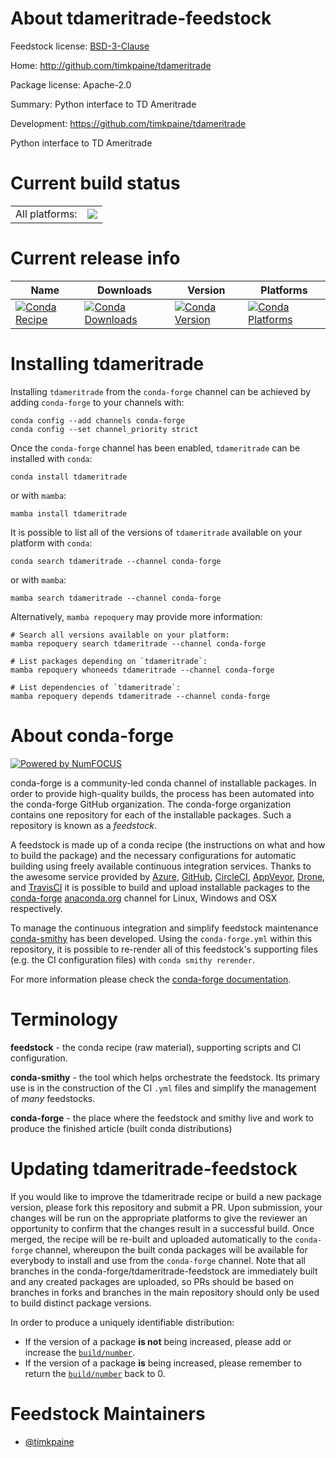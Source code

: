About tdameritrade-feedstock
============================

Feedstock license: [BSD-3-Clause](https://github.com/conda-forge/tdameritrade-feedstock/blob/main/LICENSE.txt)

Home: http://github.com/timkpaine/tdameritrade

Package license: Apache-2.0

Summary: Python interface to TD Ameritrade

Development: https://github.com/timkpaine/tdameritrade

Python interface to TD Ameritrade


Current build status
====================


<table><tr><td>All platforms:</td>
    <td>
      <a href="https://dev.azure.com/conda-forge/feedstock-builds/_build/latest?definitionId=9598&branchName=main">
        <img src="https://dev.azure.com/conda-forge/feedstock-builds/_apis/build/status/tdameritrade-feedstock?branchName=main">
      </a>
    </td>
  </tr>
</table>

Current release info
====================

| Name | Downloads | Version | Platforms |
| --- | --- | --- | --- |
| [![Conda Recipe](https://img.shields.io/badge/recipe-tdameritrade-green.svg)](https://anaconda.org/conda-forge/tdameritrade) | [![Conda Downloads](https://img.shields.io/conda/dn/conda-forge/tdameritrade.svg)](https://anaconda.org/conda-forge/tdameritrade) | [![Conda Version](https://img.shields.io/conda/vn/conda-forge/tdameritrade.svg)](https://anaconda.org/conda-forge/tdameritrade) | [![Conda Platforms](https://img.shields.io/conda/pn/conda-forge/tdameritrade.svg)](https://anaconda.org/conda-forge/tdameritrade) |

Installing tdameritrade
=======================

Installing `tdameritrade` from the `conda-forge` channel can be achieved by adding `conda-forge` to your channels with:

```
conda config --add channels conda-forge
conda config --set channel_priority strict
```

Once the `conda-forge` channel has been enabled, `tdameritrade` can be installed with `conda`:

```
conda install tdameritrade
```

or with `mamba`:

```
mamba install tdameritrade
```

It is possible to list all of the versions of `tdameritrade` available on your platform with `conda`:

```
conda search tdameritrade --channel conda-forge
```

or with `mamba`:

```
mamba search tdameritrade --channel conda-forge
```

Alternatively, `mamba repoquery` may provide more information:

```
# Search all versions available on your platform:
mamba repoquery search tdameritrade --channel conda-forge

# List packages depending on `tdameritrade`:
mamba repoquery whoneeds tdameritrade --channel conda-forge

# List dependencies of `tdameritrade`:
mamba repoquery depends tdameritrade --channel conda-forge
```


About conda-forge
=================

[![Powered by
NumFOCUS](https://img.shields.io/badge/powered%20by-NumFOCUS-orange.svg?style=flat&colorA=E1523D&colorB=007D8A)](https://numfocus.org)

conda-forge is a community-led conda channel of installable packages.
In order to provide high-quality builds, the process has been automated into the
conda-forge GitHub organization. The conda-forge organization contains one repository
for each of the installable packages. Such a repository is known as a *feedstock*.

A feedstock is made up of a conda recipe (the instructions on what and how to build
the package) and the necessary configurations for automatic building using freely
available continuous integration services. Thanks to the awesome service provided by
[Azure](https://azure.microsoft.com/en-us/services/devops/), [GitHub](https://github.com/),
[CircleCI](https://circleci.com/), [AppVeyor](https://www.appveyor.com/),
[Drone](https://cloud.drone.io/welcome), and [TravisCI](https://travis-ci.com/)
it is possible to build and upload installable packages to the
[conda-forge](https://anaconda.org/conda-forge) [anaconda.org](https://anaconda.org/)
channel for Linux, Windows and OSX respectively.

To manage the continuous integration and simplify feedstock maintenance
[conda-smithy](https://github.com/conda-forge/conda-smithy) has been developed.
Using the ``conda-forge.yml`` within this repository, it is possible to re-render all of
this feedstock's supporting files (e.g. the CI configuration files) with ``conda smithy rerender``.

For more information please check the [conda-forge documentation](https://conda-forge.org/docs/).

Terminology
===========

**feedstock** - the conda recipe (raw material), supporting scripts and CI configuration.

**conda-smithy** - the tool which helps orchestrate the feedstock.
                   Its primary use is in the construction of the CI ``.yml`` files
                   and simplify the management of *many* feedstocks.

**conda-forge** - the place where the feedstock and smithy live and work to
                  produce the finished article (built conda distributions)


Updating tdameritrade-feedstock
===============================

If you would like to improve the tdameritrade recipe or build a new
package version, please fork this repository and submit a PR. Upon submission,
your changes will be run on the appropriate platforms to give the reviewer an
opportunity to confirm that the changes result in a successful build. Once
merged, the recipe will be re-built and uploaded automatically to the
`conda-forge` channel, whereupon the built conda packages will be available for
everybody to install and use from the `conda-forge` channel.
Note that all branches in the conda-forge/tdameritrade-feedstock are
immediately built and any created packages are uploaded, so PRs should be based
on branches in forks and branches in the main repository should only be used to
build distinct package versions.

In order to produce a uniquely identifiable distribution:
 * If the version of a package **is not** being increased, please add or increase
   the [``build/number``](https://docs.conda.io/projects/conda-build/en/latest/resources/define-metadata.html#build-number-and-string).
 * If the version of a package **is** being increased, please remember to return
   the [``build/number``](https://docs.conda.io/projects/conda-build/en/latest/resources/define-metadata.html#build-number-and-string)
   back to 0.

Feedstock Maintainers
=====================

* [@timkpaine](https://github.com/timkpaine/)

